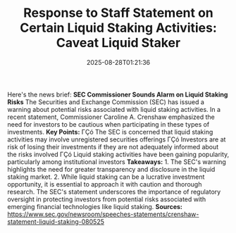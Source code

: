 ﻿---
title: "Response to Staff Statement on Certain Liquid Staking Activities:  Caveat Liquid Staker"
date: "2025-08-28T01:21:36"
category: "Markets"
summary: ""
slug: "response to staff statement on certain liquid staking activi"
source_urls:
  - "https://www.sec.gov/newsroom/speeches-statements/crenshaw-statement-liquid-staking-080525"
seo:
  title: "Response to Staff Statement on Certain Liquid Staking Activities:  Caveat Liquid Staker | Hash n Hedge"
  description: ""
  keywords: ["news", "markets", "brief"]
---
Here's the news brief:  **SEC Commissioner Sounds Alarm on Liquid Staking Risks**  The Securities and Exchange Commission (SEC) has issued a warning about potential risks associated with liquid staking activities. In a recent statement, Commissioner Caroline A. Crenshaw emphasized the need for investors to be cautious when participating in these types of investments.  **Key Points:**  ΓÇó The SEC is concerned that liquid staking activities may involve unregistered securities offerings ΓÇó Investors are at risk of losing their investments if they are not adequately informed about the risks involved ΓÇó Liquid staking activities have been gaining popularity, particularly among institutional investors  **Takeaways:**  1. The SEC's warning highlights the need for greater transparency and disclosure in the liquid staking market. 2. While liquid staking can be a lucrative investment opportunity, it is essential to approach it with caution and thorough research.  The SEC's statement underscores the importance of regulatory oversight in protecting investors from potential risks associated with emerging financial technologies like liquid staking.  **Sources:** https://www.sec.gov/newsroom/speeches-statements/crenshaw-statement-liquid-staking-080525 
